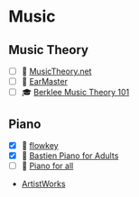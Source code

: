# Music
## Music Theory
- [ ] 🔗 [MusicTheory.net](https://www.musictheory.net/lessons)
- [ ] 🔗 [EarMaster](https://www.earmaster.com/music-theory-online/course-introduction.html)
- [ ] 🎓 [Berklee Music Theory 101](https://online.berklee.edu/courses/music-theory-101)

## Piano
- [x] 🔗 [flowkey](https://www.flowkey.com)
- [x] 📘 [Bastien Piano for Adults](https://www.amazon.com/Bastien-Piano-Adults-Book-Set/dp/B002WDRGJG)
- [ ] 📘 [Piano for all](https://pianoforall.com/)
- [ArtistWorks](https://artistworks.com/)
